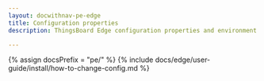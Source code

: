 ```yaml
---
layout: docwithnav-pe-edge
title: Configuration properties
description: ThingsBoard Edge configuration properties and environment variables

---
```


{% assign docsPrefix = "pe/" %}
{% include docs/edge/user-guide/install/how-to-change-config.md %}
